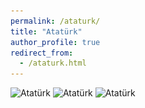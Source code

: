 ```yaml
---
permalink: /ataturk/
title: "Atatürk"
author_profile: true
redirect_from: 
  - /ataturk.html
---
```


[//]: # (This may be the most platform independent comment)
[//]: # (<img src='/images/posts/owl-1.png'>)
![Atatürk](/images/ataturk/ataturk-01.png "Atatürk")
![Atatürk](/images/ataturk/ataturk-02.png "Atatürk")
![Atatürk](/images/ataturk/ataturk-03.png "Atatürk")
